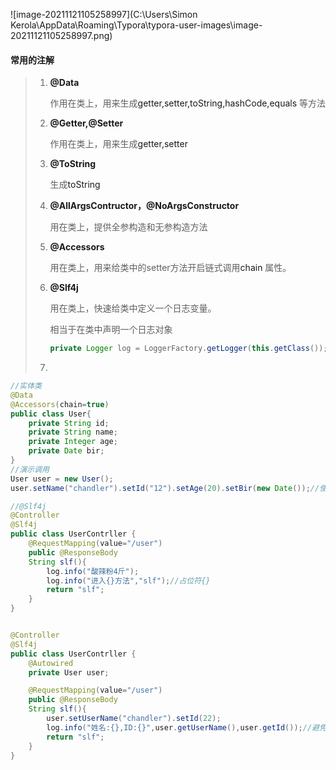 ![image-20211121105258997](C:\Users\Simon Kerola\AppData\Roaming\Typora\typora-user-images\image-20211121105258997.png)

#### 常用的注解

> 1. <a>**@Data**</a> 
>
>    作用在类上，用来生成<a>getter,setter,toString,hashCode,equals</a> 等方法
>
> 2. <a>**@Getter,@Setter**</a>
>
>    作用在类上，用来生成<a>getter,setter</a> 
>
> 3. <a>**@ToString**</a> 
>
>    生成<a>toString</a> 
>
> 4. <a>**@AllArgsContructor，@NoArgsConstructor**</a> 
>
>    用在类上，提供全参构造和无参构造方法
>
> 5. <a>**@Accessors**</a> 
>
>    用在类上，用来给类中的setter方法开启链式调用<a>chain</a> 属性。
>
> 6. <a>**@Slf4j**</a> 
>
>    用在类上，快速给类中定义一个日志变量。
>
>    相当于在类中声明一个日志对象
>
>    ```java
>    private Logger log = LoggerFactory.getLogger(this.getClass());
>    ```
>
>    
>
> 7. 

```java
//实体类
@Data
@Accessors(chain=true)
public class User{
    private String id;
    private String name;
    private Integer age;
    private Date bir;
}
//演示调用
User user = new User();
user.setName("chandler").setId("12").setAge(20).setBir(new Date());//使用链式调用，避免了传统setter多行代码的冗余。
```

```java
//@Slf4j
@Controller
@Slf4j
public class UserContrller {
    @RequestMapping(value="/user")
    public @ResponseBody
    String slf(){
        log.info("酸辣粉4斤");
        log.info("进入{}方法","slf");//占位符{}
        return "slf";
    }
}


@Controller
@Slf4j
public class UserContrller {
    @Autowired
    private User user;

    @RequestMapping(value="/user")
    public @ResponseBody
    String slf(){
        user.setUserName("chandler").setId(22);
        log.info("姓名:{},ID:{}",user.getUserName(),user.getId());//避免了字符串拼接
        return "slf";
    }
}
```

